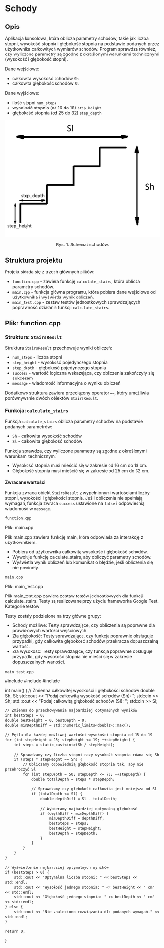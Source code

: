 # Schody

## Opis
Aplikacja konsolowa, która oblicza parametry schodów, takie jak liczba stopni, wysokość stopnia i głębokość stopnia na podstawie podanych przez użytkownika całkowitych wymiarów schodów. Program sprawdza również, czy wyliczone parametry są zgodne z określonymi warunkami technicznymi (wysokość i głębokość stopni).

Dane wejściowe:
- całkowita wysokość schodów `Sh`
- całkowita głębokość schodów `Sl`

Dane wyjściowe:
- ilość stopni `num_steps`
- wysokość stopnia (od 16 do 18) `step_height`
- głębokość stopnia (od 25 do 32) `step_depth`

<img src="schody.png">
<p style="text-align:center">Rys. 1. Schemat schodów.</p>

## Struktura projektu

Projekt składa się z trzech głównych plików:
- `function.cpp` - zawiera funkcję `calculate_stairs`, która oblicza parametry schodów.
- `main.cpp` - funkcja główna programu, która pobiera dane wejściowe od użytkownika i wyświetla wynik obliczeń.
- `main_test.cpp` - zestaw testów jednostkowych sprawdzających poprawność działania funkcji `calculate_stairs`.

## Plik: function.cpp

### Struktura: `StairsResult`

Struktura `StairsResult` przechowuje wyniki obliczeń:
- `num_steps` - liczba stopni
- `step_height` - wysokość pojedynczego stopnia
- `step_depth` - głębokość pojedynczego stopnia
- `success` - wartość logiczna wskazująca, czy obliczenia zakończyły się sukcesem
- `message` - wiadomość informacyjna o wyniku obliczeń

Dodatkowo struktura zawiera przeciążony operator `==`, który umożliwia porównywanie dwóch obiektów `StairsResult`.

### Funkcja: `calculate_stairs`

Funkcja `calculate_stairs` oblicza parametry schodów na podstawie podanych parametrów:
- `Sh` - całkowita wysokość schodów
- `Sl` - całkowita głębokość schodów

Funkcja sprawdza, czy wyliczone parametry są zgodne z określonymi warunkami technicznymi:
- Wysokość stopnia musi mieścić się w zakresie od 16 cm do 18 cm.
- Głębokość stopnia musi mieścić się w zakresie od 25 cm do 32 cm.

#### Zwracane wartości
Funkcja zwraca obiekt `StairsResult` z wypełnionymi wartościami liczby stopni, wysokości i głębokości stopnia. Jeśli obliczenia nie spełniają wymagań, funkcja zwraca `success` ustawione na `false` i odpowiednią wiadomość w `message`.

`function.cpp`

Plik: main.cpp

Plik main.cpp zawiera funkcję main, która odpowiada za interakcję z użytkownikiem:

- Pobiera od użytkownika całkowitą wysokość i głębokość schodów.
- Wywołuje funkcję calculate_stairs, aby obliczyć parametry schodów.
- Wyświetla wynik obliczeń lub komunikat o błędzie, jeśli obliczenia się nie powiodły.

`main.cpp`

Plik: main_test.cpp

Plik main_test.cpp zawiera zestaw testów jednostkowych dla funkcji calculate_stairs. Testy są realizowane przy użyciu frameworka Google Test.
Kategorie testów

Testy zostały podzielone na trzy główne grupy:

- Schody możliwe: Testy sprawdzające, czy obliczenia są poprawne dla prawidłowych wartości wejściowych.
- Zła głębokość: Testy sprawdzające, czy funkcja poprawnie obsługuje przypadki, gdy całkowita głębokość schodów przekracza dopuszczalną wartość.
- Zła wysokość: Testy sprawdzające, czy funkcja poprawnie obsługuje przypadki, gdy wysokość stopnia nie mieści się w zakresie dopuszczalnych wartości.

`main_test.cpp`

#include <iostream>
#include <cmath>
#include <limits>

int main() {
    // Zmienna całkowitej wysokości i głębokości schodów
    double Sh, Sl;
    std::cout << "Podaj całkowitą wysokość schodów (Sh): ";
    std::cin >> Sh;
    std::cout << "Podaj całkowitą głębokość schodów (Sl): ";
    std::cin >> Sl;

    // Zmienna do przechowywania najbardziej optymalnych wyników
    int bestSteps = 0;
    double bestHeight = 0, bestDepth = 0;
    double minDepthDiff = std::numeric_limits<double>::max();

    // Pętla dla każdej możliwej wartości wysokości stopnia od 15 do 19
    for (int stepHeight = 15; stepHeight <= 19; ++stepHeight) {
        int steps = static_cast<int>(Sh / stepHeight);

        // Sprawdzamy czy liczba stopni razy wysokość stopnia równa się Sh
        if (steps * stepHeight == Sh) {
            // Obliczamy odpowiednią głębokość stopnia tak, aby nie przekroczyć Sl
            for (int stepDepth = 50; stepDepth <= 70; ++stepDepth) {
                double totalDepth = steps * stepDepth;

                // Sprawdzamy czy głębokość całkowita jest mniejsza od Sl
                if (totalDepth <= Sl) {
                    double depthDiff = Sl - totalDepth;

                    // Wybieramy najbardziej optymalną głębokość
                    if (depthDiff < minDepthDiff) {
                        minDepthDiff = depthDiff;
                        bestSteps = steps;
                        bestHeight = stepHeight;
                        bestDepth = stepDepth;
                    }
                }
            }
        }
    }

    // Wyświetlenie najbardziej optymalnych wyników
    if (bestSteps > 0) {
        std::cout << "Optymalna liczba stopni: " << bestSteps << std::endl;
        std::cout << "Wysokość jednego stopnia: " << bestHeight << " cm" << std::endl;
        std::cout << "Głębokość jednego stopnia: " << bestDepth << " cm" << std::endl;
    } else {
        std::cout << "Nie znaleziono rozwiązania dla podanych wymagań." << std::endl;
    }

    return 0;
}


